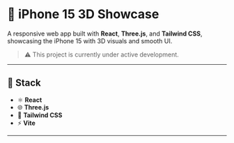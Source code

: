 # 📱 iPhone 15 3D Showcase

A responsive web app built with **React**, **Three.js**, and **Tailwind CSS**, showcasing the iPhone 15 with 3D visuals and smooth UI.

> ⚠️ This project is currently under active development.

---

## 🔧 Stack

- ⚛️ **React**
- 🌐 **Three.js**
- 🎨 **Tailwind CSS**
- ⚡ **Vite**

---



